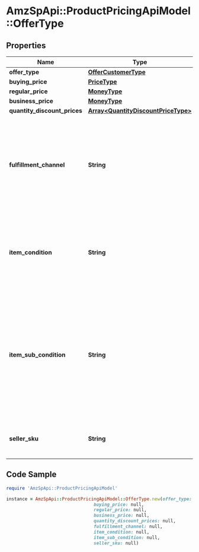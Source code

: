 # AmzSpApi::ProductPricingApiModel::OfferType

## Properties

Name | Type | Description | Notes
------------ | ------------- | ------------- | -------------
**offer_type** | [**OfferCustomerType**](OfferCustomerType.md) |  | [optional] 
**buying_price** | [**PriceType**](PriceType.md) |  | 
**regular_price** | [**MoneyType**](MoneyType.md) |  | 
**business_price** | [**MoneyType**](MoneyType.md) |  | [optional] 
**quantity_discount_prices** | [**Array&lt;QuantityDiscountPriceType&gt;**](QuantityDiscountPriceType.md) |  | [optional] 
**fulfillment_channel** | **String** | The fulfillment channel for the offer listing. Possible values:  * Amazon - Fulfilled by Amazon. * Merchant - Fulfilled by the seller. | 
**item_condition** | **String** | The item condition for the offer listing. Possible values: New, Used, Collectible, Refurbished, or Club. | 
**item_sub_condition** | **String** | The item subcondition for the offer listing. Possible values: New, Mint, Very Good, Good, Acceptable, Poor, Club, OEM, Warranty, Refurbished Warranty, Refurbished, Open Box, or Other. | 
**seller_sku** | **String** | The seller stock keeping unit (SKU) of the item. | 

## Code Sample

```ruby
require 'AmzSpApi::ProductPricingApiModel'

instance = AmzSpApi::ProductPricingApiModel::OfferType.new(offer_type: null,
                                 buying_price: null,
                                 regular_price: null,
                                 business_price: null,
                                 quantity_discount_prices: null,
                                 fulfillment_channel: null,
                                 item_condition: null,
                                 item_sub_condition: null,
                                 seller_sku: null)
```


